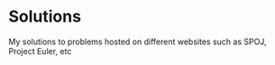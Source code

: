 Solutions
=========

My solutions to problems hosted on different websites such as SPOJ, Project Euler, etc
